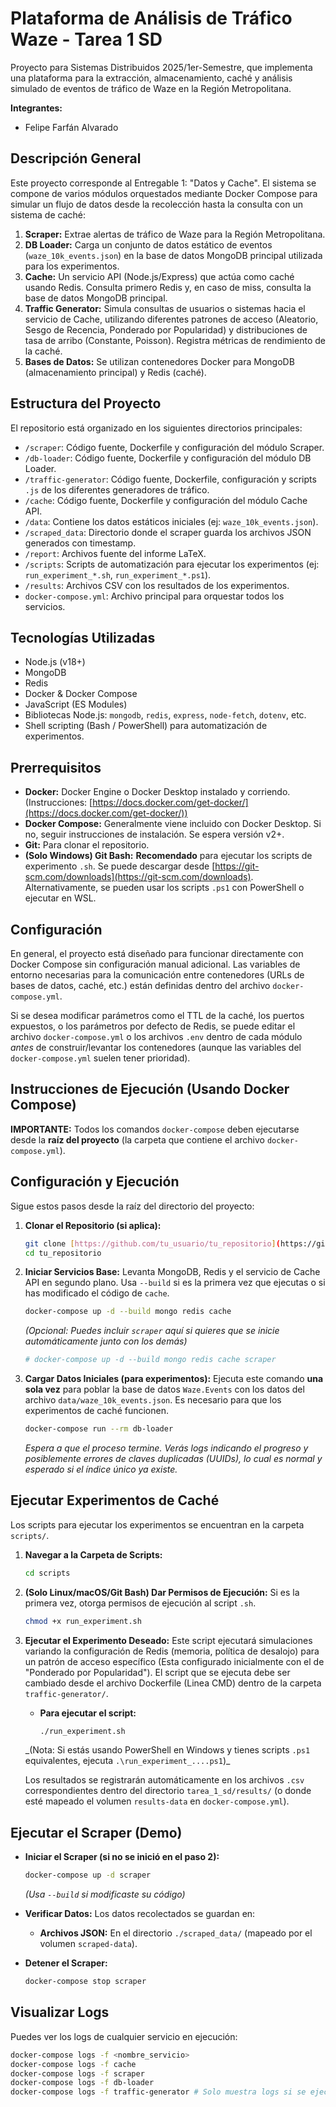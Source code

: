 # Plataforma de Análisis de Tráfico Waze - Tarea 1 SD

Proyecto para Sistemas Distribuidos 2025/1er-Semestre, que implementa una plataforma para la extracción, almacenamiento, caché y análisis simulado de eventos de tráfico de Waze en la Región Metropolitana.

**Integrantes:**

- Felipe Farfán Alvarado

## Descripción General

Este proyecto corresponde al Entregable 1: "Datos y Cache". El sistema se compone de varios módulos orquestados mediante Docker Compose para simular un flujo de datos desde la recolección hasta la consulta con un sistema de caché:

1.  **Scraper:** Extrae alertas de tráfico de Waze para la Región Metropolitana.
2.  **DB Loader:** Carga un conjunto de datos estático de eventos (`waze_10k_events.json`) en la base de datos MongoDB principal utilizada para los experimentos.
3.  **Cache:** Un servicio API (Node.js/Express) que actúa como caché usando Redis. Consulta primero Redis y, en caso de miss, consulta la base de datos MongoDB principal.
4.  **Traffic Generator:** Simula consultas de usuarios o sistemas hacia el servicio de Cache, utilizando diferentes patrones de acceso (Aleatorio, Sesgo de Recencia, Ponderado por Popularidad) y distribuciones de tasa de arribo (Constante, Poisson). Registra métricas de rendimiento de la caché.
5.  **Bases de Datos:** Se utilizan contenedores Docker para MongoDB (almacenamiento principal) y Redis (caché).

## Estructura del Proyecto

El repositorio está organizado en los siguientes directorios principales:

- `/scraper`: Código fuente, Dockerfile y configuración del módulo Scraper.
- `/db-loader`: Código fuente, Dockerfile y configuración del módulo DB Loader.
- `/traffic-generator`: Código fuente, Dockerfile, configuración y scripts `.js` de los diferentes generadores de tráfico.
- `/cache`: Código fuente, Dockerfile y configuración del módulo Cache API.
- `/data`: Contiene los datos estáticos iniciales (ej: `waze_10k_events.json`).
- `/scraped_data`: Directorio donde el scraper guarda los archivos JSON generados con timestamp.
- `/report`: Archivos fuente del informe LaTeX.
- `/scripts`: Scripts de automatización para ejecutar los experimentos (ej: `run_experiment_*.sh`, `run_experiment_*.ps1`).
- `/results`: Archivos CSV con los resultados de los experimentos.
- `docker-compose.yml`: Archivo principal para orquestar todos los servicios.

## Tecnologías Utilizadas

- Node.js (v18+)
- MongoDB
- Redis
- Docker & Docker Compose
- JavaScript (ES Modules)
- Bibliotecas Node.js: `mongodb`, `redis`, `express`, `node-fetch`, `dotenv`, etc.
- Shell scripting (Bash / PowerShell) para automatización de experimentos.

## Prerrequisitos

- **Docker:** Docker Engine o Docker Desktop instalado y corriendo. (Instrucciones: [https://docs.docker.com/get-docker/](https://docs.docker.com/get-docker/))
- **Docker Compose:** Generalmente viene incluido con Docker Desktop. Si no, seguir instrucciones de instalación. Se espera versión v2+.
- **Git:** Para clonar el repositorio.
- **(Solo Windows) Git Bash:** **Recomendado** para ejecutar los scripts de experimento `.sh`. Se puede descargar desde [https://git-scm.com/downloads](https://git-scm.com/downloads). Alternativamente, se pueden usar los scripts `.ps1` con PowerShell o ejecutar en WSL.

## Configuración

En general, el proyecto está diseñado para funcionar directamente con Docker Compose sin configuración manual adicional. Las variables de entorno necesarias para la comunicación entre contenedores (URLs de bases de datos, caché, etc.) están definidas dentro del archivo `docker-compose.yml`.

Si se desea modificar parámetros como el TTL de la caché, los puertos expuestos, o los parámetros por defecto de Redis, se puede editar el archivo `docker-compose.yml` o los archivos `.env` dentro de cada módulo _antes_ de construir/levantar los contenedores (aunque las variables del `docker-compose.yml` suelen tener prioridad).

## Instrucciones de Ejecución (Usando Docker Compose)

**IMPORTANTE:** Todos los comandos `docker-compose` deben ejecutarse desde la **raíz del proyecto** (la carpeta que contiene el archivo `docker-compose.yml`).

## Configuración y Ejecución

Sigue estos pasos desde la raíz del directorio del proyecto:

1.  **Clonar el Repositorio (si aplica):**

    ```bash
    git clone [https://github.com/tu_usuario/tu_repositorio](https://github.com/tu_usuario/tu_repositorio) # Reemplaza con tu URL real
    cd tu_repositorio
    ```

2.  **Iniciar Servicios Base:**
    Levanta MongoDB, Redis y el servicio de Cache API en segundo plano. Usa `--build` si es la primera vez que ejecutas o si has modificado el código de `cache`.

    ```bash
    docker-compose up -d --build mongo redis cache
    ```

    _(Opcional: Puedes incluir `scraper` aquí si quieres que se inicie automáticamente junto con los demás)_

    ```bash
    # docker-compose up -d --build mongo redis cache scraper
    ```

3.  **Cargar Datos Iniciales (para experimentos):**
    Ejecuta este comando **una sola vez** para poblar la base de datos `Waze.Events` con los datos del archivo `data/waze_10k_events.json`. Es necesario para que los experimentos de caché funcionen.

    ```bash
    docker-compose run --rm db-loader
    ```

    _Espera a que el proceso termine. Verás logs indicando el progreso y posiblemente errores de claves duplicadas (UUIDs), lo cual es normal y esperado si el índice único ya existe._

## Ejecutar Experimentos de Caché

Los scripts para ejecutar los experimentos se encuentran en la carpeta `scripts/`.

1.  **Navegar a la Carpeta de Scripts:**

    ```bash
    cd scripts
    ```

2.  **(Solo Linux/macOS/Git Bash) Dar Permisos de Ejecución:**
    Si es la primera vez, otorga permisos de ejecución al script `.sh`.

    ```bash
    chmod +x run_experiment.sh
    ```

3.  **Ejecutar el Experimento Deseado:**
    Este script ejecutará simulaciones variando la configuración de Redis (memoria, política de desalojo) para un patrón de acceso específico (Esta configurado inicialmente con el de "Ponderado por Popularidad"). El script que se ejecuta debe ser cambiado desde el archivo Dockerfile (Linea CMD) dentro de la carpeta `traffic-generator/`.

    - **Para ejecutar el script:**
      ```bash
      ./run_experiment.sh
      ```

    _(Nota: Si estás usando PowerShell en Windows y tienes scripts `.ps1` equivalentes, ejecuta `.\run_experiment_....ps1`)\_

    Los resultados se registrarán automáticamente en los archivos `.csv` correspondientes dentro del directorio `tarea_1_sd/results/` (o donde esté mapeado el volumen `results-data` en `docker-compose.yml`).

## Ejecutar el Scraper (Demo)

- **Iniciar el Scraper (si no se inició en el paso 2):**

  ```bash
  docker-compose up -d scraper
  ```

  _(Usa `--build` si modificaste su código)_

- **Verificar Datos:**
  Los datos recolectados se guardan en:

  - **Archivos JSON:** En el directorio `./scraped_data/` (mapeado por el volumen `scraped-data`).

- **Detener el Scraper:**
  ```bash
  docker-compose stop scraper
  ```

## Visualizar Logs

Puedes ver los logs de cualquier servicio en ejecución:

```bash
docker-compose logs -f <nombre_servicio>
docker-compose logs -f cache
docker-compose logs -f scraper
docker-compose logs -f db-loader
docker-compose logs -f traffic-generator # Solo muestra logs si se ejecutó con 'up', no con 'run'
```
